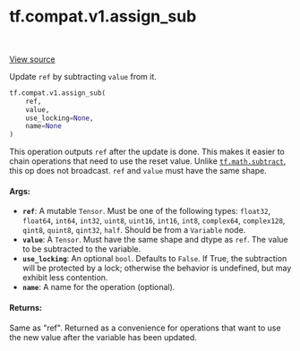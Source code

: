 <div itemscope itemtype="http://developers.google.com/ReferenceObject">
<meta itemprop="name" content="tf.compat.v1.assign_sub" />
<meta itemprop="path" content="Stable" />
</div>

# tf.compat.v1.assign_sub

<!-- Insert buttons and diff -->

<table class="tfo-notebook-buttons tfo-api" align="left">
</table>

<a target="_blank" href="/code/stable/tensorflow/python/ops/state_ops.py">View source</a>



Update `ref` by subtracting `value` from it.

``` python
tf.compat.v1.assign_sub(
    ref,
    value,
    use_locking=None,
    name=None
)
```



<!-- Placeholder for "Used in" -->

This operation outputs `ref` after the update is done.
This makes it easier to chain operations that need to use the reset value.
Unlike <a href="../../../tf/math/subtract.md"><code>tf.math.subtract</code></a>, this op does not broadcast. `ref` and `value`
must have the same shape.

#### Args:


* <b>`ref`</b>: A mutable `Tensor`. Must be one of the following types: `float32`,
  `float64`, `int64`, `int32`, `uint8`, `uint16`, `int16`, `int8`,
  `complex64`, `complex128`, `qint8`, `quint8`, `qint32`, `half`. Should be
  from a `Variable` node.
* <b>`value`</b>: A `Tensor`. Must have the same shape and dtype as `ref`. The value to
  be subtracted to the variable.
* <b>`use_locking`</b>: An optional `bool`. Defaults to `False`. If True, the
  subtraction will be protected by a lock; otherwise the behavior is
  undefined, but may exhibit less contention.
* <b>`name`</b>: A name for the operation (optional).


#### Returns:

Same as "ref".  Returned as a convenience for operations that want
to use the new value after the variable has been updated.


